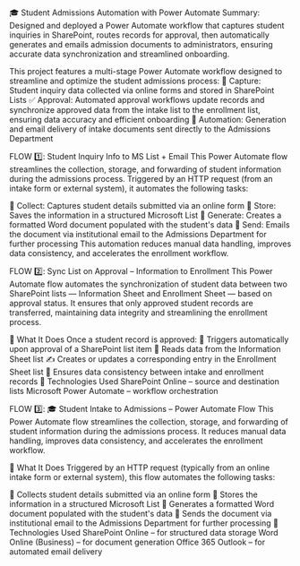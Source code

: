 🎓 Student Admissions Automation with Power Automate
Summary:
Designed and deployed a Power Automate workflow that captures student inquiries in SharePoint, routes records for approval, then automatically generates and emails admission documents to administrators, ensuring accurate data synchronization and streamlined onboarding.

This project features a multi-stage Power Automate workflow designed to streamline and optimize the student admissions process:
📝 Capture: Student inquiry data collected via online forms and stored in SharePoint Lists
✅ Approval: Automated approval workflows update records and synchronize approved data from the intake list to the enrollment list, ensuring data accuracy and efficient onboarding
📧 Automation: Generation and email delivery of intake documents sent directly to the Admissions Department


FLOW 1️⃣: Student Inquiry Info to MS List + Email
This Power Automate flow streamlines the collection, storage, and forwarding of student information during the admissions process. Triggered by an HTTP request (from an intake form or external system), it automates the following tasks:

📝 Collect: Captures student details submitted via an online form
💾 Store: Saves the information in a structured Microsoft List
📄 Generate: Creates a formatted Word document populated with the student's data
📧 Send: Emails the document via institutional email to the Admissions Department for further processing
This automation reduces manual data handling, improves data consistency, and accelerates the enrollment workflow.


FLOW 2️⃣: Sync List on Approval – Information to Enrollment
This Power Automate flow automates the synchronization of student data between two SharePoint lists — Information Sheet and Enrollment Sheet — based on approval status. It ensures that only approved student records are transferred, maintaining data integrity and streamlining the enrollment process.

🚀 What It Does
Once a student record is approved:
🔔 Triggers automatically upon approval of a SharePoint list item
📖 Reads data from the Information Sheet list
✍️ Creates or updates a corresponding entry in the Enrollment Sheet list
🔄 Ensures data consistency between intake and enrollment records
🧩 Technologies Used
    SharePoint Online – source and destination lists
    Microsoft Power Automate – workflow orchestration


FLOW 3️⃣: 🎓 Student Intake to Admissions – Power Automate Flow
This Power Automate flow streamlines the collection, storage, and forwarding of student information during the admissions process. It reduces manual data handling, improves data consistency, and accelerates the enrollment workflow.

🚀 What It Does
Triggered by an HTTP request (typically from an online intake form or external system), this flow automates the following tasks:

📝 Collects student details submitted via an online form
💾 Stores the information in a structured Microsoft List
📄 Generates a formatted Word document populated with the student's data
📧 Sends the document via institutional email to the Admissions Department for further processing
🧩 Technologies Used
    SharePoint Online – for structured data storage
    Word Online (Business) – for document generation
    Office 365 Outlook – for automated email delivery
